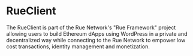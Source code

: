 # RueClient
 The RueClient is part of the Rue Network's "Rue Framework" project allowing users to build Ethereum dApps using WordPress in a private and decentralized way while connecting to the Rue Network to empower low cost transactions, identity management and monetization.
